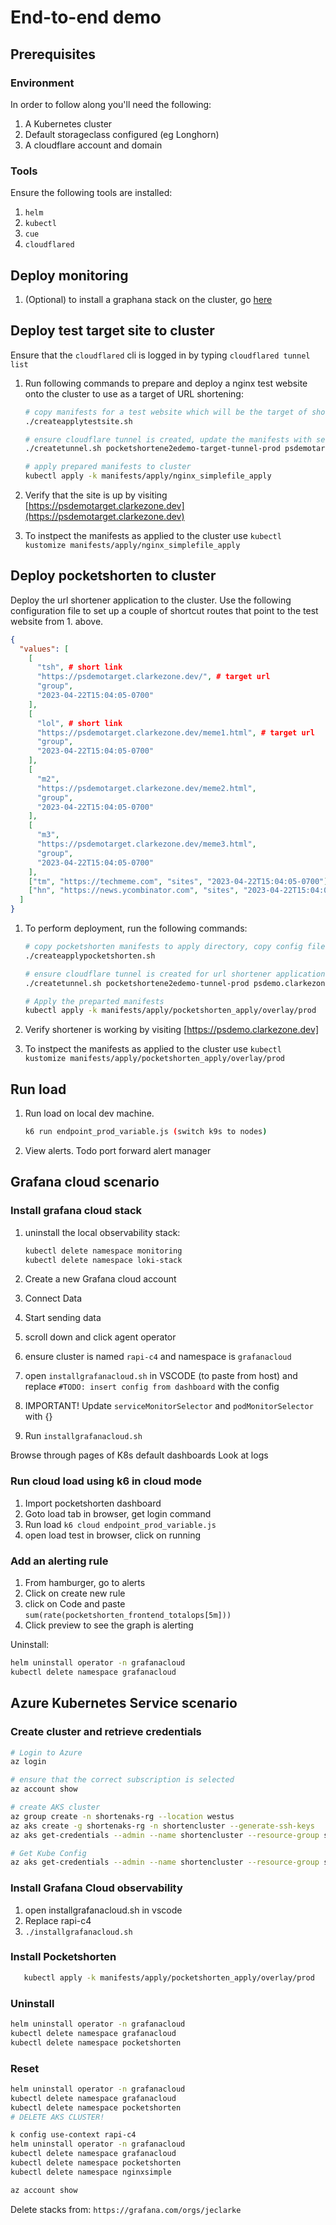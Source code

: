 # End-to-end demo

## Prerequisites

### Environment

In order to follow along you'll need the following:

1. A Kubernetes cluster
2. Default storageclass configured (eg Longhorn)
3. A cloudflare account and domain

### Tools

Ensure the following tools are installed:

1. `helm`
2. `kubectl`
3. `cue`
4. `cloudflared`

## Deploy monitoring

1. (Optional) to install a graphana stack on the cluster, go [here](https://github.com/clarkezone/pocketshorten/tree/main/endtoenddemo/manifests/grafana-stack)

## Deploy test target site to cluster

Ensure that the `cloudflared` cli is logged in by typing `cloudflared tunnel list`

1. Run following commands to prepare and deploy a nginx test website onto the cluster to use as a target of URL shortening:

   ```bash
   # copy manifests for a test website which will be the target of shorten operations
   ./createapplytestsite.sh

   # ensure cloudflare tunnel is created, update the manifests with secrets and tunnel identifiers
   ./createtunnel.sh pocketshortene2edemo-target-tunnel-prod psdemotarget.clarkezone.dev manifests/apply/nginx_simplefile_apply

   # apply prepared manifests to cluster
   kubectl apply -k manifests/apply/nginx_simplefile_apply
   ```

2. Verify that the site is up by visiting [https://psdemotarget.clarkezone.dev](https://psdemotarget.clarkezone.dev)

3. To instpect the manifests as applied to the cluster use `kubectl kustomize manifests/apply/nginx_simplefile_apply`

## Deploy pocketshorten to cluster

Deploy the url shortener application to the cluster. Use the following configuration file to set up a couple of shortcut routes that point to the test website from 1. above.

```json
{
  "values": [
    [
      "tsh", # short link
      "https://psdemotarget.clarkezone.dev/", # target url
      "group",
      "2023-04-22T15:04:05-0700"
    ],
    [
      "lol", # short link
      "https://psdemotarget.clarkezone.dev/meme1.html", # target url
      "group",
      "2023-04-22T15:04:05-0700"
    ],
    [
      "m2",
      "https://psdemotarget.clarkezone.dev/meme2.html",
      "group",
      "2023-04-22T15:04:05-0700"
    ],
    [
      "m3",
      "https://psdemotarget.clarkezone.dev/meme3.html",
      "group",
      "2023-04-22T15:04:05-0700"
    ],
    ["tm", "https://techmeme.com", "sites", "2023-04-22T15:04:05-0700"],
    ["hn", "https://news.ycombinator.com", "sites", "2023-04-22T15:04:05-0700"]
  ]
}
```

1. To perform deployment, run the following commands:

   ```bash
   # copy pocketshorten manifests to apply directory, copy config files for test deployment
   ./createapplypocketshorten.sh

   # ensure cloudflare tunnel is created for url shortener application, update the manifests with secrets and tunnel identifiers
   ./createtunnel.sh pocketshortene2edemo-tunnel-prod psdemo.clarkezone.dev manifests/apply/pocketshorten_apply/overlay/prod

   # Apply the preparted manifests
   kubectl apply -k manifests/apply/pocketshorten_apply/overlay/prod
   ```

2. Verify shortener is working by visiting [https://psdemo.clarkezone.dev]

3. To instpect the manifests as applied to the cluster use `kubectl kustomize manifests/apply/pocketshorten_apply/overlay/prod`

## Run load

1. Run load on local dev machine.

   ```bash
   k6 run endpoint_prod_variable.js (switch k9s to nodes)
   ```

2. View alerts. Todo port forward alert manager

## Grafana cloud scenario

### Install grafana cloud stack

1. uninstall the local observability stack:

   ```bash
   kubectl delete namespace monitoring
   kubectl delete namespace loki-stack
   ```

2. Create a new Grafana cloud account
3. Connect Data
4. Start sending data
5. scroll down and click agent operator
6. ensure cluster is named `rapi-c4` and namespace is `grafanacloud`
7. open `installgrafanacloud.sh` in VSCODE (to paste from host) and replace `#TODO: insert config from dashboard` with the config
8. IMPORTANT! Update `serviceMonitorSelector` and `podMonitorSelector` with {}
9. Run `installgrafanacloud.sh`

Browse through pages of K8s default dashboards
Look at logs

### Run cloud load using k6 in cloud mode

1. Import pocketshorten dashboard
2. Goto load tab in browser, get login command
3. Run load `k6 cloud endpoint_prod_variable.js`
4. open load test in browser, click on running

### Add an alerting rule

1. From hamburger, go to alerts
2. Click on create new rule
3. click on Code and paste `sum(rate(pocketshorten_frontend_totalops[5m]))`
4. Click preview to see the graph is alerting

Uninstall:

```bash
helm uninstall operator -n grafanacloud
kubectl delete namespace grafanacloud
```

## Azure Kubernetes Service scenario

### Create cluster and retrieve credentials

```bash
# Login to Azure
az login

# ensure that the correct subscription is selected
az account show

# create AKS cluster
az group create -n shortenaks-rg --location westus
az aks create -g shortenaks-rg -n shortencluster --generate-ssh-keys
az aks get-credentials --admin --name shortencluster --resource-group shortenaks-rg

# Get Kube Config
az aks get-credentials --admin --name shortencluster --resource-group shortenaks-rg
```

### Install Grafana Cloud observability

1. open installgrafanacloud.sh in vscode
2. Replace rapi-c4
3. `./installgrafanacloud.sh`

### Install Pocketshorten

```bash
   kubectl apply -k manifests/apply/pocketshorten_apply/overlay/prod
```

### Uninstall

```bash
helm uninstall operator -n grafanacloud
kubectl delete namespace grafanacloud
kubectl delete namespace pocketshorten
```

### Reset

```bash
helm uninstall operator -n grafanacloud
kubectl delete namespace grafanacloud
kubectl delete namespace pocketshorten
# DELETE AKS CLUSTER!

k config use-context rapi-c4
helm uninstall operator -n grafanacloud
kubectl delete namespace grafanacloud
kubectl delete namespace pocketshorten
kubectl delete namespace nginxsimple

az account show

```

Delete stacks from: `https://grafana.com/orgs/jeclarke`
